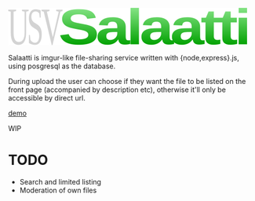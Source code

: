 ![Salaatti](https://raw.githubusercontent.com/nindwen/Salaatti/master/static/logo.png)

Salaatti is imgur-like file-sharing service written with {node,express}.js, using posgresql as the database. 

During upload the user can choose if they want the file to be listed on the front page (accompanied by description etc), otherwise it'll only be accessible by direct url.

[demo](http://salaatti.usvs.xyz/)

WIP

TODO
====
 * Search and limited listing
 * Moderation of own files

